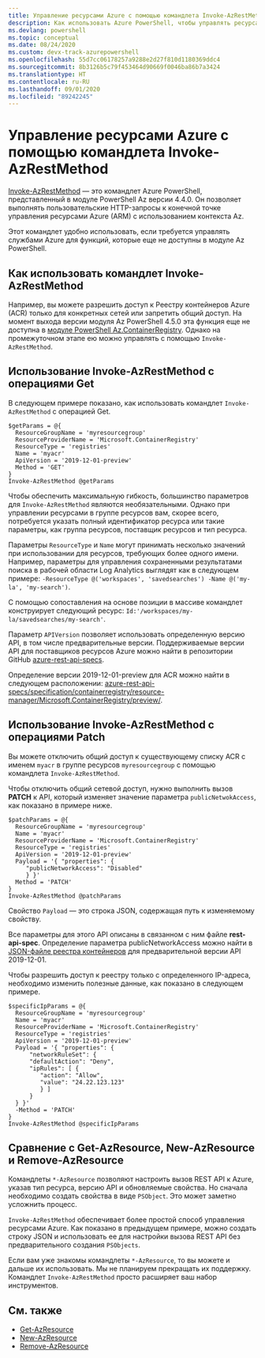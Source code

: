 ```yaml
---
title: Управление ресурсами Azure с помощью командлета Invoke-AzRestMethod
description: Как использовать Azure PowerShell, чтобы управлять ресурсами с помощью командлета Invoke-AzRestMethod.
ms.devlang: powershell
ms.topic: conceptual
ms.date: 08/24/2020
ms.custom: devx-track-azurepowershell
ms.openlocfilehash: 55d7cc06178257a9288e2d27f810d1180369ddc4
ms.sourcegitcommit: 8b3126b5c79f453464d90669f0046ba86b7a3424
ms.translationtype: HT
ms.contentlocale: ru-RU
ms.lasthandoff: 09/01/2020
ms.locfileid: "89242245"
---
```

# <a name="manage-azure-resources-with-invoke-azrestmethod"></a>Управление ресурсами Azure с помощью командлета Invoke-AzRestMethod

[Invoke-AzRestMethod](/powershell/module/az.accounts/invoke-azrestmethod) — это командлет Azure PowerShell, представленный в модуле PowerShell Az версии 4.4.0. Он позволяет выполнять пользовательские HTTP-запросы к конечной точке управления ресурсами Azure (ARM) с использованием контекста Az.

Этот командлет удобно использовать, если требуется управлять службами Azure для функций, которые еще не доступны в модуле Az PowerShell.

## <a name="how-to-use-invoke-azrestmethod"></a>Как использовать командлет Invoke-AzRestMethod

Например, вы можете разрешить доступ к Реестру контейнеров Azure (ACR) только для конкретных сетей или запретить общий доступ. На момент выхода версии модуля Az PowerShell 4.5.0 эта функция еще не доступна в [модуле PowerShell Az.ContainerRegistry](/powershell/module/Az.ContainerRegistry/). Однако на промежуточном этапе ею можно управлять с помощью `Invoke-AzRestMethod`.

## <a name="using-invoke-azrestmethod-with-get-operations"></a>Использование Invoke-AzRestMethod с операциями Get

В следующем примере показано, как использовать командлет `Invoke-AzRestMethod` с операцией Get.

```azurepowershell-interactive
$getParams = @{
  ResourceGroupName = 'myresourcegroup'
  ResourceProviderName = 'Microsoft.ContainerRegistry'
  ResourceType = 'registries'
  Name = 'myacr'
  ApiVersion = '2019-12-01-preview'
  Method = 'GET'
}
Invoke-AzRestMethod @getParams
```

Чтобы обеспечить максимальную гибкость, большинство параметров для `Invoke-AzRestMethod` являются необязательными.
Однако при управлении ресурсами в группе ресурсов вам, скорее всего, потребуется указать полный идентификатор ресурса или такие параметры, как группа ресурсов, поставщик ресурсов и тип ресурса.

Параметры `ResourceType` и `Name` могут принимать несколько значений при использовании для ресурсов, требующих более одного имени. Например, параметры для управления сохраненными результатами поиска в рабочей области Log Analytics выглядят как в следующем примере: `-ResourceType @('workspaces', 'savedsearches') -Name @('my-la', 'my-search')`.

С помощью сопоставления на основе позиции в массиве командлет конструирует следующий ресурс: `Id:'/workspaces/my-la/savedsearches/my-search'`.

Параметр `APIVersion` позволяет использовать определенную версию API, в том числе предварительные версии. Поддерживаемые версии API для поставщиков ресурсов Azure можно найти в репозитории GitHub [azure-rest-api-specs](https://github.com/Azure/azure-rest-api-specs).

Определение версии 2019-12-01-preview для ACR можно найти в следующем расположении: [azure-rest-api-specs/specification/containerregistry/resource-manager/Microsoft.ContainerRegistry/preview/](https://github.com/Azure/azure-rest-api-specs/tree/master/specification/containerregistry/resource-manager/Microsoft.ContainerRegistry/preview).

## <a name="using-invoke-azrestmethod-with-patch-operations"></a>Использование Invoke-AzRestMethod с операциями Patch

Вы можете отключить общий доступ к существующему списку ACR с именем `myacr` в группе ресурсов `myresourcegroup` с помощью командлета `Invoke-AzRestMethod`.

Чтобы отключить общий сетевой доступ, нужно выполнить вызов **PATCH** к API, который изменяет значение параметра `publicNetwokAccess`, как показано в примере ниже.

```azurepowershell-interactive
$patchParams = @{
  ResourceGroupName = 'myresourcegroup'
  Name = 'myacr'
  ResourceProviderName = 'Microsoft.ContainerRegistry'
  ResourceType = 'registries'
  ApiVersion = '2019-12-01-preview'
  Payload = '{ "properties": {
     "publicNetworkAccess": "Disabled"
     } }'
  Method = 'PATCH'
}
Invoke-AzRestMethod @patchParams
```

Свойство `Payload` — это строка JSON, содержащая путь к изменяемому свойству.

Все параметры для этого API описаны в связанном с ним файле **rest-api-spec**.
Определение параметра publicNetworkAccess можно найти в [JSON-файле реестра контейнеров](https://github.com/Azure/azure-rest-api-specs/blob/2a9da9a79d0a7b74089567ec4f0289f3e0f31bec/specification/containerregistry/resource-manager/Microsoft.ContainerRegistry/preview/2019-12-01-preview/containerregistry.json) для предварительной версии API 2019-12-01.

Чтобы разрешить доступ к реестру только с определенного IP-адреса, необходимо изменить полезные данные, как показано в следующем примере.

```azurepowershell-interactive
$specificIpParams = @{
  ResourceGroupName = 'myresourcegroup'
  Name = 'myacr'
  ResourceProviderName = 'Microsoft.ContainerRegistry'
  ResourceType = 'registries'
  ApiVersion = '2019-12-01-preview'
  Payload = '{ "properties": {
      "networkRuleSet": {
      "defaultAction": "Deny",
      "ipRules": [ {
         "action": "Allow",
         "value": "24.22.123.123"
         } ]
      }
  } }'
  -Method = 'PATCH'
}
Invoke-AzRestMethod @specificIpParams
```

## <a name="comparison-to-get-azresource-new-azresource-and-remove-azresource"></a>Сравнение с Get-AzResource, New-AzResource и Remove-AzResource

Командлеты `*-AzResource` позволяют настроить вызов REST API к Azure, указав тип ресурса, версию API и обновляемые свойства. Но сначала необходимо создать свойства в виде `PSObject`. Это может заметно усложнить процесс.

`Invoke-AzRestMethod` обеспечивает более простой способ управления ресурсами Azure. Как показано в предыдущем примере, можно создать строку JSON и использовать ее для настройки вызова REST API без предварительного создания `PSObjects`.

Если вам уже знакомы командлеты `*-AzResource`, то вы можете и дальше их использовать. Мы не планируем прекращать их поддержку. Командлет `Invoke-AzRestMethod` просто расширяет ваш набор инструментов.

## <a name="see-also"></a>См. также

* [Get-AzResource](/powershell/module/az.resources/get-azresource)
* [New-AzResource](/powershell/module/az.resources/new-azresource)
* [Remove-AzResource](/powershell/module/az.resources/remove-azresource)
